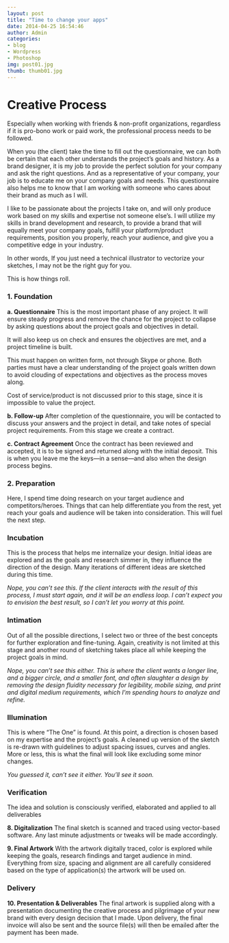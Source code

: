 ```yaml
---
layout: post
title: "Time to change your apps"
date: 2014-04-25 16:54:46
author: Admin
categories:
- blog
- Wordpress
- Photoshop
img: post01.jpg
thumb: thumb01.jpg
---
```


# Creative Process

Especially when working with friends & non-profit organizations, regardless if it is pro-bono work or paid work, the professional process needs to be followed.

When you (the client) take the time to fill out the questionnaire, we can both be certain that each other understands the project’s goals and history. As a brand designer, it is my job to provide the perfect solution for your company and ask the right questions. And as a representative of your company, your job is to educate me on your company goals and needs. This questionnaire also helps me to know that I am working with someone who cares about their brand as much as I will.

I like to be passionate about the projects I take on, and will only produce work based on my skills and expertise not someone else’s. I will utilize my skills in brand development and research, to provide a brand that will equally meet your company goals, fulfill your platform/product requirements, position you properly, reach your audience, and give you a competitive edge in your industry.

In other words, If you just need a technical illustrator to vectorize your sketches, I may not be the right guy for you.

This is how things roll.

### 1. Foundation
__a. Questionnaire__
This is the most important phase of any project. It will ensure steady progress and remove the chance for the project to collapse by asking questions about the project goals and objectives in detail.

It will also keep us on check and ensures the objectives are met, and a project timeline is built.

This must happen on written form, not through Skype or phone. Both parties must have a clear understanding of the project goals written down to avoid clouding of expectations and objectives as the process moves along.

Cost of service/product is not discussed prior to this stage, since it is impossible to value the project.

__b. Follow-up__
After completion of the questionnaire, you will be contacted to discuss your answers and the project in detail, and take notes of  special project requirements. From this stage we create a contract.

__c. Contract Agreement__
Once the contract has been reviewed and accepted, it is to be signed and returned along with the initial deposit. This is when you leave me the keys—in a sense—and also when the design process begins.

### 2. Preparation
Here, I spend time doing research on your target audience and competitors/heroes. Things that can help differentiate you from the rest, yet reach your goals and audience will be taken into consideration. This will fuel the next step.

### Incubation
This is the process that helps me internalize your design. Initial ideas are explored and as the goals and research simmer in, they influence the direction of the design. Many iterations of different ideas are sketched during this time.

_Nope, you can’t see this. If the client interacts with the result of this process, I must start again, and it will be an endless loop. I can’t expect you to envision the best result, so I can’t let you worry at this point._

### Intimation
Out of all the possible directions, I select two or three of the best concepts for further exploration and fine-tuning. Again, creativity is not limited at this stage and another round of sketching takes place all while keeping the project goals in mind.

_Nope, you can’t see this either. This is where the client wants a longer line, and a bigger circle, and a smaller font, and often slaughter a design by removing the design fluidity necessary for legibility, mobile sizing, and print and digital medium requirements, which I’m spending hours to analyze and refine._

### Illumination
This is where “The One” is found. At this point, a direction is chosen based on my expertise and the project’s goals. A cleaned up version of the sketch is re-drawn with guidelines to adjust spacing issues, curves and angles. More or less, this is what the final will look like excluding some minor changes.

_You guessed it, can’t see it either. You’ll see it soon._

### Verification
The idea and solution is consciously verified, elaborated and applied to all deliverables

__8. Digitalization__
The final sketch is scanned and traced using vector-based software. Any last minute adjustments or tweaks will be made accordingly.

__9. Final Artwork__
With the artwork digitally traced, color is explored while keeping the goals, research findings and target audience in mind. Everything from size, spacing and alignment are all carefully considered based on the type of application(s) the artwork will be used on.

### Delivery
__10. Presentation & Deliverables__
The final artwork is supplied along with a presentation documenting the creative process and pilgrimage of your new brand with every design decision that I made. Upon delivery, the final invoice will also be sent and the source file(s) will then be emailed after the payment has been made.
